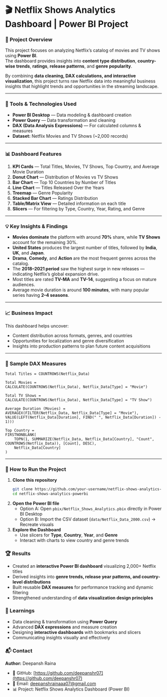 # 🎬 Netflix Shows Analytics Dashboard | Power BI Project

### 📌 Project Overview  
This project focuses on analyzing Netflix’s catalog of movies and TV shows using **Power BI**.  
The dashboard provides insights into **content type distribution**, **country-wise trends**, **ratings**, **release patterns**, and **genre popularity**.  

By combining **data cleaning, DAX calculations, and interactive visualization**, this project turns raw Netflix data into meaningful business insights that highlight trends and opportunities in the streaming landscape.

---

### 🧰 Tools & Technologies Used  
- **Power BI Desktop** — Data modeling & dashboard creation  
- **Power Query** — Data transformation and cleaning  
- **DAX (Data Analysis Expressions)** — For calculated columns & measures  
- **Dataset:** Netflix Movies and TV Shows (~2,000 records)

---

### 📊 Dashboard Features  
1. **KPI Cards** — Total Titles, Movies, TV Shows, Top Country, and Average Movie Duration  
2. **Donut Chart** — Distribution of Movies vs TV Shows  
3. **Bar Chart** — Top 10 Countries by Number of Titles  
4. **Line Chart** — Titles Released Over the Years  
5. **Treemap** — Genre Popularity  
6. **Stacked Bar Chart** — Ratings Distribution  
7. **Table/Matrix View** — Detailed information on each title  
8. **Slicers** — For filtering by Type, Country, Year, Rating, and Genre  

---

### 💡 Key Insights & Findings  
- **Movies dominate** the platform with around **70%** share, while **TV Shows** account for the remaining 30%.  
- **United States** produces the largest number of titles, followed by **India**, **UK**, and **Japan**.  
- **Drama**, **Comedy**, and **Action** are the most frequent genres across the catalog.  
- The **2018–2021 period** saw the highest surge in new releases — indicating Netflix’s global expansion drive.  
- Most titles are rated **TV-MA** and **TV-14**, suggesting a focus on mature audiences.  
- Average movie duration is around **100 minutes**, with many popular series having **2–4 seasons**.  

---

### 📈 Business Impact  
This dashboard helps uncover:  
- Content distribution across formats, genres, and countries  
- Opportunities for localization and genre diversification  
- Insights into production patterns to plan future content acquisitions  

---

### 🧮 Sample DAX Measures  
```DAX
Total Titles = COUNTROWS(Netflix_Data)

Total Movies = 
CALCULATE(COUNTROWS(Netflix_Data), Netflix_Data[Type] = "Movie")

Total TV Shows = 
CALCULATE(COUNTROWS(Netflix_Data), Netflix_Data[Type] = "TV Show")

Average Duration (Movies) = 
AVERAGEX(FILTER(Netflix_Data, Netflix_Data[Type] = "Movie"), VALUE(LEFT(Netflix_Data[Duration], FIND(" ", Netflix_Data[Duration]) - 1)))

Top Country = 
FIRSTNONBLANK(
    TOPN(1, SUMMARIZE(Netflix_Data, Netflix_Data[Country], "Count", COUNTROWS(Netflix_Data)), [Count], DESC),
    Netflix_Data[Country]
)
```

---

### 🧩 How to Run the Project  
1. **Clone this repository**  
   ```bash
   git clone https://github.com/your-username/netflix-shows-analytics-powerbi.git
   cd netflix-shows-analytics-powerbi
   ```
2. **Open the Power BI file**  
   - Option A: Open `pbix/Netflix_Shows_Analytics.pbix` directly in Power BI Desktop  
   - Option B: Import the CSV dataset (`data/Netflix_Data_2000.csv`) → Recreate visuals  
3. **Explore the Dashboard**  
   - Use slicers for **Type**, **Country**, **Year**, and **Genre**  
   - Interact with charts to view country and genre trends  


### 🏆 Results  
- Created an **interactive Power BI dashboard** visualizing 2,000+ Netflix titles  
- Derived insights into **genre trends, release year patterns, and country-level distributions**  
- Built reusable **DAX measures** for performance tracking and dynamic filtering  
- Strengthened understanding of **data visualization design principles**  

### 🧠 Learnings  
- Data cleaning & transformation using **Power Query**  
- Advanced **DAX expressions** and measure creation  
- Designing **interactive dashboards** with bookmarks and slicers  
- Communicating insights visually and effectively  

### 📬 Contact  
**Author:** Deepansh Raina  
- 💼 GitHub: [https://github.com/deepanshr07](https://github.com/deepanshr07)  
- 📧 Email: deepanshrainaaa07@gmail.com  
- 📊 Project: Netflix Shows Analytics Dashboard (Power BI)  

